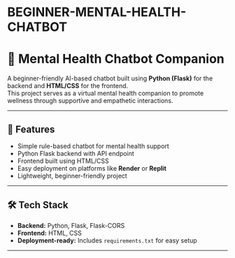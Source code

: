 # BEGINNER-MENTAL-HEALTH-CHATBOT
# 🧠 Mental Health Chatbot Companion

A beginner-friendly AI-based chatbot built using **Python (Flask)** for the backend and **HTML/CSS** for the frontend.  
This project serves as a virtual mental health companion to promote wellness through supportive and empathetic interactions.

---

## 🌟 Features

- Simple rule-based chatbot for mental health support
- Python Flask backend with API endpoint
- Frontend built using HTML/CSS
- Easy deployment on platforms like **Render** or **Replit**
- Lightweight, beginner-friendly project

---

## 🛠️ Tech Stack

- **Backend:** Python, Flask, Flask-CORS
- **Frontend:** HTML, CSS
- **Deployment-ready:** Includes `requirements.txt` for easy setup

---








